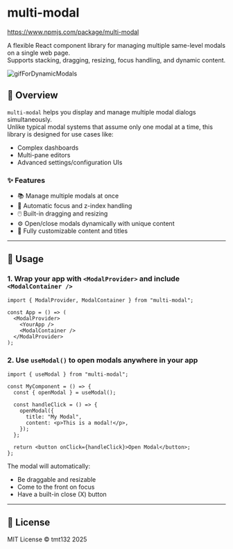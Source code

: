 # multi-modal

https://www.npmjs.com/package/multi-modal

A flexible React component library for managing multiple same-level modals on a single web page.  
Supports stacking, dragging, resizing, focus handling, and dynamic content.

![gifForDynamicModals](https://github.com/user-attachments/assets/e4891004-a6c3-4c72-9355-9289c48b6b9f)


## 🚀 Overview

`multi-modal` helps you display and manage multiple modal dialogs simultaneously.  
Unlike typical modal systems that assume only one modal at a time, this library is designed for use cases like:

- Complex dashboards
- Multi-pane editors
- Advanced settings/configuration UIs

### ✨ Features

- 📚 Manage multiple modals at once
- 🧠 Automatic focus and z-index handling
- 🖱️ Built-in dragging and resizing
- ⚙️ Open/close modals dynamically with unique content
- 🧩 Fully customizable content and titles

---

## 🔧 Usage

### 1. Wrap your app with `<ModalProvider>` and include `<ModalContainer />`

```tsx
import { ModalProvider, ModalContainer } from "multi-modal";

const App = () => (
  <ModalProvider>
    <YourApp />
    <ModalContainer />
  </ModalProvider>
);
```

### 2. Use `useModal()` to open modals anywhere in your app

```tsx
import { useModal } from "multi-modal";

const MyComponent = () => {
  const { openModal } = useModal();

  const handleClick = () => {
    openModal({
      title: "My Modal",
      content: <p>This is a modal!</p>,
    });
  };

  return <button onClick={handleClick}>Open Modal</button>;
};
```

The modal will automatically:

- Be draggable and resizable
- Come to the front on focus
- Have a built-in close (X) button

---

## 📄 License

MIT License © tmt132 2025
